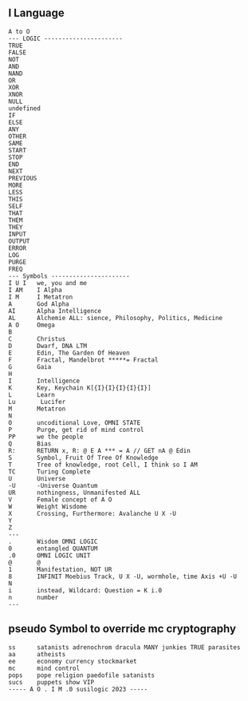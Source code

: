 
## I Language
    A to O
    --- LOGIC ----------------------
    TRUE
    FALSE
    NOT 
    AND 
    NAND 
    OR 
    XOR 
    XNOR 
    NULL 
    undefined 
    IF 
    ELSE 
    ANY 
    OTHER 
    SAME 
    START
    STOP 
    END 
    NEXT 
    PREVIOUS 
    MORE 
    LESS 
    THIS
    SELF 
    THAT 
    THEM 
    THEY
    INPUT 
    OUTPUT 
    ERROR 
    LOG 
    PURGE 
    FREQ 
    --- Symbols ----------------------
    I U I   we, you and me 
    I AM    I Alpha 
    I M     I Metatron 
    A       God Alpha 
    AI      Alpha Intelligence 
    AL      Alchemie ALL: sience, Philosophy, Politics, Medicine
    A O     Omega
    B 
    C       Christus 
    D       Dwarf, DNA LTM
    E       Edin, The Garden Of Heaven
    F       Fractal, Mandelbrot *****= Fractal
    G       Gaia
    H 
    I       Intelligence
    K       Key, Keychain K[{I}{I}{I}{I}{I}]
    L       Learn
    Lu       Lucifer
    M       Metatron
    N 
    O       uncoditional Love, OMNI STATE 
    P       Purge, get rid of mind control
    PP      we the people 
    Q       Bias 
    R:      RETURN x, R: @ E A *** = A // GET nA @ Edin  
    S       Symbol, Fruit Of Tree Of Knowledge 
    T       Tree of knowledge, root Cell, I think so I AM 
    TC      Turing Complete 
    U       Universe 
    -U      -Universe Quantum 
    UR      nothingness, Unmanifested ALL 
    V       Female concept of A O 
    W       Weight Wisdome 
    X       Crossing, Furthermore: Avalanche U X -U 
    Y 
    Z 
    ---
    .       Wisdom OMNI LOGIC
    0       entangled QUANTUM 
    .0      OMNI LOGIC UNIT 
    @       @ 
    1       Manifestation, NOT UR 
    8       INFINIT Moebius Track, U X -U, wormhole, time Axis +U -U
    N       
    i       instead, Wildcard: Question = K i.0 
    n       number 
    ---
## pseudo Symbol to override mc cryptography
    ss      satanists adrenochrom dracula MANY junkies TRUE parasites 
    aa      atheists
    ee      economy currency stockmarket 
    mc      mind control
    pops    pope religion paedofile satanists
    sucs    puppets show VIP 
    ----- A O . I M .0 susilogic 2023 -----
